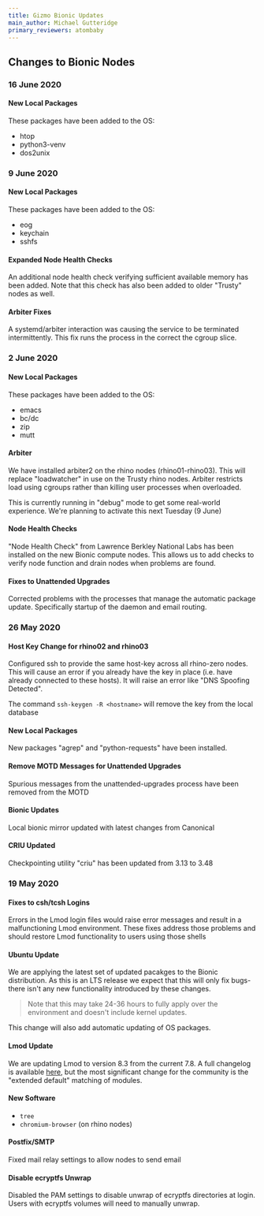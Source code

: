 ```yaml
---
title: Gizmo Bionic Updates
main_author: Michael Gutteridge
primary_reviewers: atombaby
---
```


## Changes to Bionic Nodes

### 16 June 2020

#### New Local Packages

These packages have been added to the OS:

 - htop
 - python3-venv
 - dos2unix
 
### 9 June 2020

#### New Local Packages

These packages have been added to the OS:

 - eog
 - keychain
 - sshfs


#### Expanded Node Health Checks

An additional node health check verifying sufficient available memory has been added.  Note that this check has also been added to older "Trusty" nodes as well.

#### Arbiter Fixes

A systemd/arbiter interaction was causing the service to be terminated intermittently.  This fix runs the process in the correct the cgroup slice.

### 2 June 2020

#### New Local Packages

These packages have been added to the OS:

 - emacs
 - bc/dc
 - zip
 - mutt

#### Arbiter

We have installed arbiter2 on the rhino nodes (rhino01-rhino03).  This will replace "loadwatcher" in use on the Trusty rhino nodes.  Arbiter restricts load using cgroups rather than killing user processes when overloaded.

This is currently running in "debug" mode to get some real-world experience.  We're planning to activate this next Tuesday (9 June)

#### Node Health Checks

"Node Health Check" from Lawrence Berkley National Labs has been installed on the new Bionic compute nodes.  This allows us to add checks to verify node function and drain nodes when problems are found.

#### Fixes to Unattended Upgrades

Corrected problems with the processes that manage the automatic package update.  Specifically startup of the daemon and email routing.

### 26 May 2020

#### Host Key Change for rhino02 and rhino03

Configured ssh to provide the same host-key across all rhino-zero nodes. This will cause an error if you already have the key in place (i.e. have already connected to these hosts).  It will raise an error like "DNS Spoofing Detected".

The command `ssh-keygen -R <hostname>` will remove the key from the local database

#### New Local Packages

New packages "agrep" and "python-requests" have been installed.

#### Remove MOTD Messages for Unattended Upgrades

Spurious messages from the unattended-upgrades process have been removed from the MOTD

#### Bionic Updates

Local bionic mirror updated with latest changes from Canonical

#### CRIU Updated

Checkpointing utility "criu" has been updated from 3.13 to 3.48

### 19 May 2020

#### Fixes to csh/tcsh Logins

Errors in the Lmod login files would raise error messages and result in a malfunctioning Lmod environment.  These fixes address those problems and should restore Lmod functionality to users using those shells

#### Ubuntu Update

We are applying the latest set of updated pacakges to the Bionic distribution. As this is an LTS release we expect that this will only fix bugs- there isn't any new functionality introduced by these changes.

> Note that this may take 24-36 hours to fully apply over the environment and doesn't include kernel updates.

This change will also add automatic updating of OS packages.

#### Lmod Update

We are updating Lmod to version 8.3 from the current 7.8.  A full changelog is available [here](https://github.com/TACC/Lmod), but the most significant change for the community is the "extended default" matching of modules.

#### New Software

 - `tree`
 - `chromium-browser` (on rhino nodes)

#### Postfix/SMTP

Fixed mail relay settings to allow nodes to send email

#### Disable ecryptfs Unwrap 

Disabled the PAM settings to disable unwrap of ecryptfs directories at login.  Users with ecryptfs volumes will need to manually unwrap.
